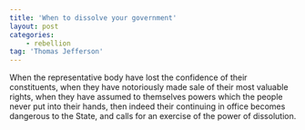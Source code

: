 ```yaml
---
title: 'When to dissolve your government'
layout: post
categories:
    - rebellion
tag: 'Thomas Jefferson'
---
```


When the representative body have lost the confidence of their constituents, when they have notoriously made sale of their most valuable rights, when they have assumed to themselves powers which the people never put into their hands, then indeed their continuing in office becomes dangerous to the State, and calls for an exercise of the power of dissolution.
